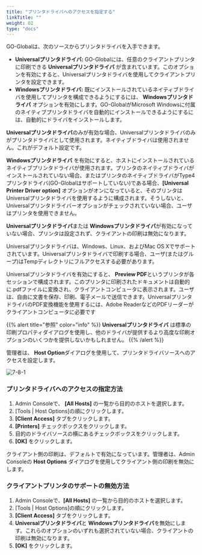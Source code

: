 ```yaml
---
title: "プリンタドライバへのアクセスを指定する"
linkTitle: ""
weight: 02
type: "docs"
---
```

GO-Globalは、次のソースからプリンタドライバを入手できます。

* **Universalプリンタドライバ:** GO-Globalには、任意のクライアントプリンタに印刷できる **Universalプリンタドライバ** が含まれています。このオプションを有効にすると、Universalプリンタドライバを使用してクライアントプリンタを設定できます。
* **Windowsプリンタドライバ:** 既にインストールされているネイティブドライバを使用してプリンタを構成できるようにするには、 **Windowsプリンタドライバ** オプションを有効にします。GO-GlobalがMicrosoft Windowsに付属のネイティブプリンタドライバを自動的にインストールできるようにするには、自動的にドライバをインストールします。

**Universalプリンタドライバ**のみが有効な場合、Universalプリンタドライバのみがプリンタドライバとして使用されます。ネイティブドライバは使用されません。これがデフォルト設定です。

**Windowsプリンタドライバ** を有効にすると、ホストにインストールされているネイティブプリンタドライバが使用されます。プリンタのネイティブドライバがインストールされていない場合、またはプリンタのネイティブドライバがType4プリンタドライバ(GO-Globalはサポートしていない)である場合、**[Universal Printer Driver option]** オプションがオンになっていると、そのプリンタはUniversalプリンタドライバを使用するように構成されます。そうしないと、Universalプリンタドライバーオプションがチェックされていない場合、ユーザはプリンタを使用できません。

**Universalプリンタドライバ**または **Windowsプリンタドライバ**が有効になっていない場合、プリンタは設定されず、クライアントの印刷は無効になります。

Universalプリンタドライバは、Windows、Linux、およびMac OS Xでサポートされています。Universalプリンタドライバで印刷する場合、ユーザ(またはグループ)はTempディレクトリにフルアクセスする必要があります。


Universalプリンタドライバを有効にすると、 **Preview PDF**というプリンタが各セッションで構成されます。このプリンタに印刷されたドキュメントは自動的に.pdfファイルに変換され、クライアントコンピュータに表示されます。ユーザは、自由に文書を保存、印刷、電子メールで送信できます。UniversalプリンタドライバのPDF変換機能を使用するには、Adobe ReaderなどのPDFリーダーがクライアントコンピュータに必要です

{{% alert title="参照" color="info" %}}
**Universalプリンタドライバ** は標準の印刷プロパティダイアログを使用し、他のドライバが提供するより高度な印刷オプションのいくつかを提供しないかもしれません。
{{% /alert %}}

管理者は、 **Host Option**ダイアログを使用して、プリンタドライバソースへのアクセスを設定します。

![7-8-1](/img/7-8-1.png) 

### プリンタドライバへのアクセスの指定方法

1. Admin Consoleで、 **[All Hosts]** の一覧から目的のホストを選択します。
2. [Tools | Host Options]の順にクリックします。
3. **[Client Access]** タブをクリックします。
4. **[Printers]** チェックボックスをクリックします。
5. 目的のドライバソースの横にあるチェックボックスをクリックします。
6. **[OK]** をクリックします。

クライアント側の印刷は、デフォルトで有効になっています。管理者は、Admin Consoleの **Host Options** ダイアログを使用してクライアント側の印刷を無効にします。

### クライアントプリンタのサポートの無効方法

1. Admin Consoleで、**[All Hosts]** の一覧から目的のホストを選択します。
2. [Tools | Host Options]の順にクリックします。
3. **[Client Access]** タブをクリックします。
4. **Universalプリンタドライバ**と **Windowsプリンタドライバ**を無効にします。これらのオプションのいずれも選択されていない場合、クライアントの印刷は無効になります。
5. **[OK]** をクリックします。
